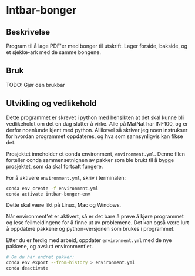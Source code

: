 # Intbar-bonger
## Beskrivelse
Program til å lage PDF'er med bonger til utskrift. 
Lager forside, bakside, og et sjekke-ark med de samme bongene.

## Bruk
TODO:
Gjør den brukbar

## Utvikling og vedlikehold
Dette programmet er skrevet i python med hensikten at det skal kunne bli
vedlikeholdt om det en dag slutter å virke.  Alle på MatNat har INF100, og
er derfor noenlunde kjent med python. Allikevel så skriver jeg noen instrukser
for hvordan programmet oppdateres, og hva som sannsynligvis kan fikse det.

Prosjektet inneholder et conda environment, `environment.yml`.
Denne filen forteller conda sammensetnignen av pakker som ble brukt til å
bygge prosjektet, som da skal fortsatt fungere.

For å aktivere `environment.yml`, skriv i terminalen:
```bash
conda env create -f environment.yml
conda activate intbar-bonger-env
```
Dette skal være likt på Linux, Mac og Windows.

Når environment'et er aktivert, så er det bare å prøve å kjøre programmet
og lese feilmeldingene for å finne ut av problemene.  Det kan også være
lurt å oppdatere pakkene og python-versjonen som brukes i programmet.

Etter du er ferdig med arbeid, oppdater `environment.yml` med de nye pakkene,
og avslutt environment'et.
```bash
# Om du har endret pakker:
conda env export --from-history > environment.yml
conda deactivate
```
